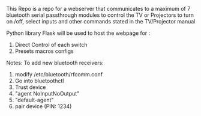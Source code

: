 This Repo is a repo for a webserver that communicates to a maximum of 7 bluetooth serial passthrough modules to control the TV or Projectors to turn on /off, select inputs and other commands stated in the TV/Projector manual

Python library Flask will be used to host the webpage for :<br/>
1. Direct Control of each switch<br />
2. Presets macros configs<br />



Notes:
To add new bluetooth receivers:
1. modify /etc/bluetooth/rfcomm.conf<br />
2. Go into bluetoothctl<br />
3. Trust device <br />
4. "agent NoInputNoOutput"<br />
5. "default-agent"<br />
6. pair device (PIN: 1234)<br />
